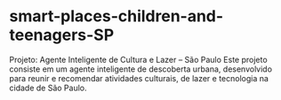 # smart-places-children-and-teenagers-SP
Projeto: Agente Inteligente de Cultura e Lazer – São Paulo  Este projeto consiste em um agente inteligente de descoberta urbana, desenvolvido para reunir e recomendar atividades culturais, de lazer e tecnologia na cidade de São Paulo. 
